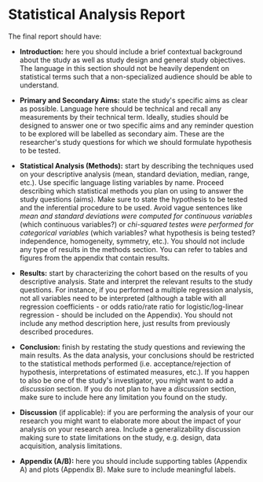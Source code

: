 # Statistical Analysis Report

The final report should have:

- **Introduction:** here you should include a brief contextual background about the study as well as study design and general study objectives. The language in this section should not be heavily dependent on statistical terms such that a non-specialized audience should be able to understand.

- **Primary and Secondary Aims:** state the study's specific aims as clear as possible. Language here should be technical and recall any measurements by their technical term. Ideally, studies should be designed to answer one or two specific aims and any reminder question to be explored will be labelled as secondary aim. These are the researcher's study questions for which we should formulate hypothesis to be tested. 

- **Statistical Analysis (Methods):** start by describing the techniques used on your descriptive analysis (mean, standard deviation, median, range, etc.). Use specific language listing variables by name. Proceed describing which statistical methods you plan on using to answer the study questions (aims). Make sure to state the hypothesis to be tested and the inferential procedure to be used. Avoid vague sentences like _mean and standard deviations were computed for continuous variables_ (which continuous variables?) or _chi-squared testes were performed for categorical variables_ (which variables? what hypothesis is being tested? independence, homogeneity, symmetry, etc.). You should not include any type of results in the methods section. You can refer to tables and figures from the appendix that contain results.

- **Results:** start by characterizing the cohort based on the results of you descriptive analysis. State and interpret the relevant results to the study questions. For instance, if you performed a multiple regression analysis, not all variables need to be interpreted (although a table with all regression coefficients - or odds ratio/rate ratio for logistic/log-linear regression - should be included on the Appendix). You should not include any method description here, just results from previously described procedures.

- **Conclusion:** finish by restating the study questions and reviewing the main results. As the data analysis, your conclusions should be restricted to the statistical methods performed (i.e. acceptance/rejection of hypothesis, interpretations of estimated measures, etc.). If you happen to also be one of the study's investigator, you might want to add a _discussion_ section. If you do not plan to have a _discussion_ section, make sure to include here any limitation you found on the study.

- **Discussion** (if applicable): if you are performing the analysis of your our research you might want to elaborate more about the impact of your analysis on your research area. Include a generalizability discussion making sure to state limitations on the study, e.g. design, data acquisition, analysis limitations.

- **Appendix (A/B):** here you should include supporting tables (Appendix A) and plots (Appendix B). Make sure to include meaningful labels.

